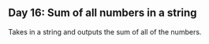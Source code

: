 ## Day 16: Sum of all numbers in a string
Takes in a string and outputs the sum of all of the numbers.